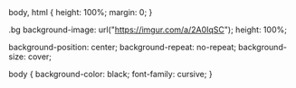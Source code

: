 <!DOCTYPE html>
<html>
<head>
<meta name= "viewport" content="width=device-width, initial-scale=1"
<style>
body, html {
height: 100%;
margin: 0;
}
 
.bg
 background-image: url("https://imgur.com/a/2A0IqSC");
height: 100%;
 
 background-position: center;
 background-repeat: no-repeat;
 background-size: cover;
 
<meta name= "viewport" content="width=device-width, initial-scale=1">
 
body {
 background-color: black;
 font-family: cursive;
}
 
</style>
 
</head>
